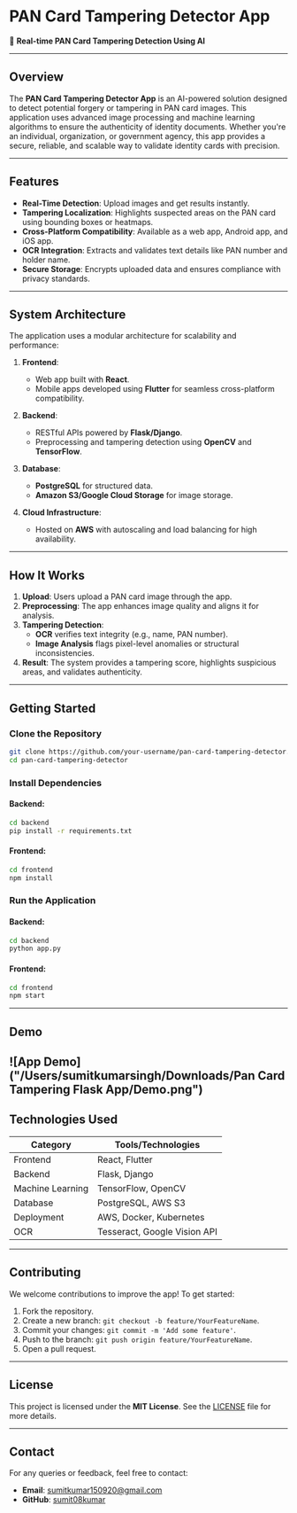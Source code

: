 
# **PAN Card Tampering Detector App**  

🚀 **Real-time PAN Card Tampering Detection Using AI**  

---

## **Overview**  

The **PAN Card Tampering Detector App** is an AI-powered solution designed to detect potential forgery or tampering in PAN card images. This application uses advanced image processing and machine learning algorithms to ensure the authenticity of identity documents. Whether you're an individual, organization, or government agency, this app provides a secure, reliable, and scalable way to validate identity cards with precision.

---

## **Features**  

- **Real-Time Detection**: Upload images and get results instantly.  
- **Tampering Localization**: Highlights suspected areas on the PAN card using bounding boxes or heatmaps.  
- **Cross-Platform Compatibility**: Available as a web app, Android app, and iOS app.  
- **OCR Integration**: Extracts and validates text details like PAN number and holder name.  
- **Secure Storage**: Encrypts uploaded data and ensures compliance with privacy standards.  

---

## **System Architecture**  

The application uses a modular architecture for scalability and performance:  

1. **Frontend**:  
   - Web app built with **React**.  
   - Mobile apps developed using **Flutter** for seamless cross-platform compatibility.  

2. **Backend**:  
   - RESTful APIs powered by **Flask/Django**.  
   - Preprocessing and tampering detection using **OpenCV** and **TensorFlow**.  

3. **Database**:  
   - **PostgreSQL** for structured data.  
   - **Amazon S3/Google Cloud Storage** for image storage.  

4. **Cloud Infrastructure**:  
   - Hosted on **AWS** with autoscaling and load balancing for high availability.  

---

## **How It Works**  

1. **Upload**: Users upload a PAN card image through the app.  
2. **Preprocessing**: The app enhances image quality and aligns it for analysis.  
3. **Tampering Detection**:  
   - **OCR** verifies text integrity (e.g., name, PAN number).  
   - **Image Analysis** flags pixel-level anomalies or structural inconsistencies.  
4. **Result**: The system provides a tampering score, highlights suspicious areas, and validates authenticity.  

---

## **Getting Started**  

### **Clone the Repository**  
```bash
git clone https://github.com/your-username/pan-card-tampering-detector.git
cd pan-card-tampering-detector
```

### **Install Dependencies**  
#### Backend:  
```bash
cd backend
pip install -r requirements.txt
```

#### Frontend:  
```bash
cd frontend
npm install
```

### **Run the Application**  
#### Backend:  
```bash
cd backend
python app.py
```

#### Frontend:  
```bash
cd frontend
npm start
```

---

## **Demo**  

![App Demo]("/Users/sumitkumarsingh/Downloads/Pan Card Tampering Flask App/Demo.png")  
---

## **Technologies Used**  

| **Category**          | **Tools/Technologies**           |  
|-----------------------|----------------------------------|  
| Frontend             | React, Flutter                  |  
| Backend              | Flask, Django                   |  
| Machine Learning     | TensorFlow, OpenCV              |  
| Database             | PostgreSQL, AWS S3              |  
| Deployment           | AWS, Docker, Kubernetes         |  
| OCR                  | Tesseract, Google Vision API    |  

---

## **Contributing**  

We welcome contributions to improve the app! To get started:  
1. Fork the repository.  
2. Create a new branch: `git checkout -b feature/YourFeatureName`.  
3. Commit your changes: `git commit -m 'Add some feature'`.  
4. Push to the branch: `git push origin feature/YourFeatureName`.  
5. Open a pull request.  

---

## **License**  

This project is licensed under the **MIT License**. See the [LICENSE](LICENSE) file for more details.

---

## **Contact**  

For any queries or feedback, feel free to contact:  
- **Email**: [sumitkumar150920@gmail.com](mailto:sumitkumar150920@gmail.com)  
- **GitHub**: [sumit08kumar](https://github.com/sumit08kumar/)  
